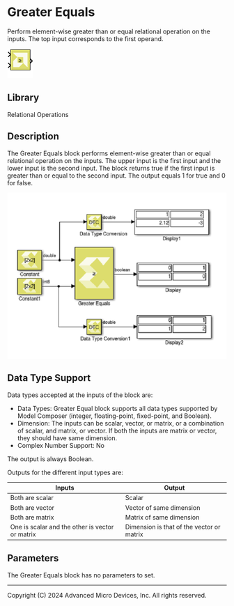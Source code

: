 # Greater Equals

Perform element-wise greater than or equal relational operation on the
inputs. The top input corresponds to the first operand.

![](./Images/block.png)

## Library

Relational Operations

## Description

The Greater Equals block performs element-wise greater than or equal
relational operation on the inputs. The upper input is the first input
and the lower input is the second input. The block returns true if the
first input is greater than or equal to the second input. The output
equals 1 for true and 0 for false.


![](./Images/zuk1532106555754.png)

## Data Type Support

Data types accepted at the inputs of the block are:

- Data Types: Greater Equal block supports all data types supported by
  Model Composer (integer, floating-point, fixed-point, and Boolean).
- Dimension: The inputs can be scalar, vector, or matrix, or a
  combination of scalar, and matrix, or vector. If both the inputs are
  matrix or vector, they should have same dimension.
- Complex Number Support: No

The output is always Boolean.

Outputs for the different input types are:

| Inputs                                          | Output                                    |
|-------------------------------------------------|-------------------------------------------|
| Both are scalar                                 | Scalar                                    |
| Both are vector                                 | Vector of same dimension                  |
| Both are matrix                                 | Matrix of same dimension                  |
| One is scalar and the other is vector or matrix | Dimension is that of the vector or matrix |


## Parameters

The Greater Equals block has no parameters to set.

--------------
Copyright (C) 2024 Advanced Micro Devices, Inc.
All rights reserved.
